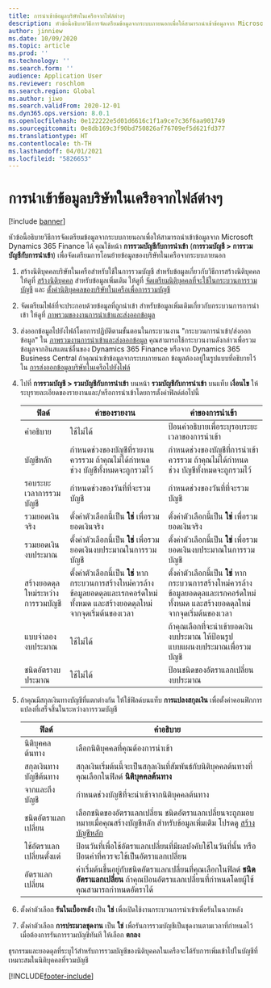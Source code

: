 ```yaml
---
title: การนำเข้าข้อมูลบริษัทในเครือจากไฟล์ต่างๆ
description: หัวข้อนี้อธิบายวิธีการจัดเตรียมข้อมูลจากระบบภายนอกเพื่อให้สามารถนําเข้าข้อมูลจาก Microsoft Dynamics 365 Finance ได้
author: jinniew
ms.date: 10/09/2020
ms.topic: article
ms.prod: ''
ms.technology: ''
ms.search.form: ''
audience: Application User
ms.reviewer: roschlom
ms.search.region: Global
ms.author: jiwo
ms.search.validFrom: 2020-12-01
ms.dyn365.ops.version: 8.0.1
ms.openlocfilehash: 0e122222e5d01d6616c1f1a9ce7c36f6aa901749
ms.sourcegitcommit: 0e8db169c3f90bd750826af76709ef5d621fd377
ms.translationtype: HT
ms.contentlocale: th-TH
ms.lasthandoff: 04/01/2021
ms.locfileid: "5826653"
---
```

# <a name="import-subsidiary-data-from-files"></a>การนำเข้าข้อมูลบริษัทในเครือจากไฟล์ต่างๆ

[!include [banner](../includes/banner.md)]

หัวข้อนี้อธิบายวิธีการจัดเตรียมข้อมูลจากระบบภายนอกเพื่อให้สามารถนําเข้าข้อมูลจาก Microsoft Dynamics 365 Finance ได้ คุณใช้หน้า **การรวมบัญชีกับการนําเข้า** (**การรวมบัญชี \> การรวมบัญชีกับการนําเข้า**) เพื่อจัดเตรียมการโอนย้ายข้อมูลของบริษัทในเครือจากระบบภายนอก

1. สร้างนิติบุคคลบริษัทในเครือสำหรับใช้ในการรวมบัญชี สำหรับข้อมูลเกี่ยวกับวิธีการสร้างนิติบุคคล ให้ดูที่ [สร้างนิติบุคคล](../../fin-ops-core/fin-ops/organization-administration/tasks/create-legal-entity.md) สำหรับข้อมูลเพิ่มเติม ให้ดูที่ [จัดเตรียมนิติบุคคลที่จะใช้ในกระบวนการรวมบัญชี](prepare-company-for-consolidation.md) และ [ตั้งค่านิติบุคคลของบริษัทในเครือเพื่อการรวมบัญชี](set-up-subsidiary-company-for-consolidation.md)

2. จัดเตรียมไฟล์ที่จะประกอบด้วยข้อมูลที่ถูกนําเข้า สำหรับข้อมูลเพิ่มเติมเกี่ยวกับกระบวนการการนำเข้า ให้ดูที่ [ภาพรวมของงานการนำเข้าและส่งออกข้อมูล](../../fin-ops-core/dev-itpro/data-entities/data-import-export-job.md)
3. ส่งออกข้อมูลไปยังไฟล์โดยการปฏิบัติตามขั้นตอนในกระบวนงาน "กระบวนการนําเข้า/ส่งออกข้อมูล" ใน [ภาพรวมงานการนําเข้าและส่งออกข้อมูล](../../fin-ops-core/dev-itpro/data-entities/data-import-export-job.md) คุณสามารถใช้กระบวนงานดังกล่าวเพื่อรวมข้อมูลจากอินสแตนซ์อื่นของ Dynamics 365 Finance หรือจาก Dynamics 365 Business Central ถ้าคุณนําเข้าข้อมูลจากระบบภายนอก ข้อมูลต้องอยู่ในรูปแบบที่อธิบายไว้ใน [การส่งออกข้อมูลบริษัทในเครือไปยังไฟล์](export-subsidiary-data-to-file.md)
4. ไปที่ **การรวมบัญชี \> รวมบัญชีกับการนำเข้า** บนหน้า **รวมบัญชีกับการนำเข้า** บนแท็บ **เงื่อนไข** ให้ระบุรายละเอียดของรายงานและ/หรือการนำเข้าโดยการตั้งค่าฟิลด์ต่อไปนี้

    | ฟิลด์                                 | ค่าของรายงาน | ค่าของการนำเข้า |
    |---------------------------------------|----------------------|----------------------|
    | คำอธิบาย                           | ใช้ไม่ได้ | ป้อนคำอธิบายเพื่อระบุรอบระยะเวลาของการนำเข้า |
    | บัญชีหลัก                          | กําหนดช่วงของบัญชีที่รายงานควรรวม ถ้าคุณไม่ได้กําหนดช่วง บัญชีทั้งหมดจะถูกรวมไว้ | กําหนดช่วงของบัญชีที่การนำเข้าควรรวม ถ้าคุณไม่ได้กําหนดช่วง บัญชีทั้งหมดจะถูกรวมไว้ |
    | รอบระยะเวลาการรวมบัญชี                  | กําหนดช่วงของวันที่ที่จะรวมบัญชี | กําหนดช่วงของวันที่ที่จะรวมบัญชี |
    | รวมยอดเงินจริง                | ตั้งค่าตัวเลือกนี้เป็น **ใช่** เพื่อรวมยอดเงินจริง | ตั้งค่าตัวเลือกนี้เป็น **ใช่** เพื่อรวมยอดเงินจริง |
    | รวมยอดเงินงบประมาณ                | ตั้งค่าตัวเลือกนี้เป็น **ใช่** เพื่อรวมยอดเงินงบประมาณในการรวมบัญชี | ตั้งค่าตัวเลือกนี้เป็น **ใช่** เพื่อรวมยอดเงินงบประมาณในการรวมบัญชี |
    | สร้างยอดดุลใหม่ระหว่างการรวมบัญชี | ตั้งค่าตัวเลือกนี้เป็น **ใช่** หากกระบวนการสร้างใหม่ควรล้างข้อมูลยอดดุลและเรกคอร์ดใหม่ทั้งหมด และสร้างยอดดุลใหม่จากจุดเริ่มต้นของเวลา | ตั้งค่าตัวเลือกนี้เป็น **ใช่** หากกระบวนการสร้างใหม่ควรล้างข้อมูลยอดดุลและเรกคอร์ดใหม่ทั้งหมด และสร้างยอดดุลใหม่จากจุดเริ่มต้นของเวลา |
    | แบบจำลองงบประมาณ                         | ใช้ไม่ได้ | ถ้าคุณเลือกที่จะนําเข้ายอดเงินงบประมาณ ให้ป้อนรูปแบบแผนงบประมาณเพื่อรวมบัญชี |
    | ชนิดอัตรางบประมาณ                      | ใช้ไม่ได้ | ป้อนชนิดของอัตราแลกเปลี่ยนงบประมาณ |

6. ถ้าคุณมีสกุลเงินทางบัญชีที่แตกต่างกัน ให้ใช้ฟิลด์บนแท็บ **การแปลงสกุลเงิน** เพื่อตั้งค่าคอนฟิกการแปลงที่เสร็จสิ้นในระหว่างการรวมบัญชี

    | ฟิลด์                      | คำอธิบาย |
    |----------------------------|-------------|
    | นิติบุคคลต้นทาง        | เลือกนิติบุคคลที่คุณต้องการนําเข้า |
    | สกุลเงินทางบัญชีต้นทาง | สกุลเงินเริ่มต้นนี้จะเป็นสกุลเงินที่สัมพันธ์กับนิติบุคคลต้นทางที่คุณเลือกในฟิลด์ **นิติบุคคลต้นทาง** |
    | จากและถึงบัญชี       | กําหนดช่วงบัญชีที่จะนําเข้าจากนิติบุคคลต้นทาง |
    | ชนิดอัตราแลกเปลี่ยน         | เลือกชนิดของอัตราแลกเปลี่ยน ชนิดอัตราแลกเปลี่ยนจะถูกมอบหมายเมื่อคุณสร้างบัญชีหลัก สำหรับข้อมูลเพิ่มเติม โปรดดู [สร้างบัญชีหลัก](tasks/create-main-account.md) |
    | ใช้อัตราแลกเปลี่ยนตั้งแต่   | ป้อนวันที่เพื่อใช้อัตราแลกเปลี่ยนที่มีผลบังคับใช้ในวันที่นั้น หรือป้อนค่าที่ควรจะใช้เป็นอัตราแลกเปลี่ยน |
    | อัตราแลกเปลี่ยน              | ค่าเริ่มต้นขึ้นอยู่กับชนิดอัตราแลกเปลี่ยนที่คุณเลือกในฟิลด์ **ชนิดอัตราแลกเปลี่ยน** ถ้าคุณป้อนอัตราแลกเปลี่ยนที่กําหนดโดยผู้ใช้ คุณสามารถกําหนดอัตราได้ |

7. ตั้งค่าตัวเลือก **รันในเบื้องหลัง** เป็น **ใช่** เพื่อเปิดใช้งานกระบวนการนําเข้าเพื่อรันในฉากหลัง
8. ตั้งค่าตัวเลือก **การประมวลชุดงาน** เป็น **ใช่** เพื่อรันการรวมบัญชีเป็นชุดงานตามเวลาที่กำหนดไว้ เมื่อต้องการรันการรวมบัญชีทันที ให้เลือก **ตกลง** 

ธุรกรรมและยอดดุลที่ระบุไว้สำหรับการรวมบัญชีของนิติบุคคลในเครือจะได้รับการเพิ่มเข้าไปในบัญชีที่เหมาะสมในนิติบุคคลที่รวมบัญชี


[!INCLUDE[footer-include](../../includes/footer-banner.md)]